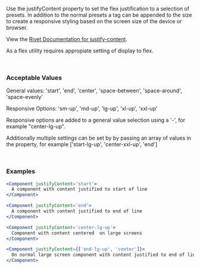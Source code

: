 Use the justifyContent property to set the flex justification to a selection of presets. In addition to the normal presets a tag can be appended to the size to create a responsive styling based on the screen size of the device or browser.

View the [Rivet Documentation for justify-content](https://rivet.iu.edu/utilities/flex/#flex-shrink-and-flex-grow).

As a flex utility requires appropiate setting of display to flex.

<br/>

### Acceptable Values

General values: 'start', 'end', 'center', 'space-between', 'space-around', 'space-evenly'

Responsive Options: 'sm-up', 'md-up', 'lg-up', 'xl-up', 'xxl-up'

Responsive options are added to a general value selection using a '-', for example "center-lg-up".

Additionally multiple settings can be set by by passing an array of values in the property, for example ['start-lg-up', 'center-xxl-up', 'end']

<br/>

### Examples

```jsx static
<Component justifyContent='start'>
  A component with content justified to start of line
</Component>

<Component justifyContent='end'>
  A component with content justified to end of line
</Component>

<Component justifyContent='center-lg-up'>
  Component with content centered  on large screens
</Component>

<Component justifyContent={['end-lg-up', 'center']}>
  On normal large screen component with content justified to end of line and centered on smaller screens.
</Component>
```
